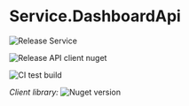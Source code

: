 # Service.DashboardApi

![Release Service](https://github.com/MyJetWallet/Service.DashboardApi/workflows/Release%20Service/badge.svg)

![Release API client nuget](https://github.com/MyJetWallet/Service.DashboardApi/workflows/Release%20API%20client%20nuget/badge.svg)

![CI test build](https://github.com/MyJetWallet/Service.DashboardApi/workflows/CI%20test%20build/badge.svg)

*Client library:* ![Nuget version](https://img.shields.io/nuget/v/MyJetWallet.Service.DashboardApi.Client?label=MyJetWallet.Service.DashboardApi.Client&style=social)

